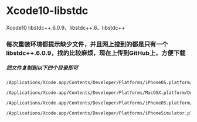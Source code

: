# Xcode10-libstdc
Xcode10 libstdc++.6.0.9、libstdc++.6、libstdc++

### 每次重装环境都提示缺少文件，并且网上搜到的都是只有一个libstdc++.6.0.9，找的比较麻烦，现在上传到GitHub上，方便下载

##### 把文件复制到以下四个目录即可

```
/Applications/Xcode.app/Contents/Developer/Platforms/iPhoneOS.platform/Developer/Library/CoreSimulator/Profiles/Runtimes/iOS.simruntime/Contents/Resources/RuntimeRoot/usr/lib/

/Applications/Xcode.app/Contents/Developer/Platforms/MacOSX.platform/Developer/SDKs/MacOSX.sdk/usr/lib/

/Applications/Xcode.app/Contents/Developer/Platforms/iPhoneOS.platform/Developer/SDKs/iPhoneOS.sdk/usr/lib/

/Applications/Xcode.app/Contents/Developer/Platforms/iPhoneSimulator.platform/Developer/SDKs/iPhoneSimulator.sdk/usr/lib/
```
